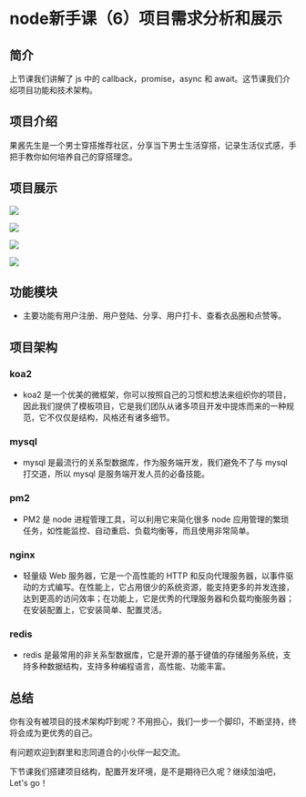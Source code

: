 # node新手课（6）项目需求分析和展示

## 简介

上节课我们讲解了 js 中的 callback，promise，async 和 await。这节课我们介绍项目功能和技术架构。

## 项目介绍

果酱先生是一个男士穿搭推荐社区，分享当下男士生活穿搭，记录生活仪式感，手把手教你如何培养自己的穿搭理念。

## 项目展示

![](https://cdn.guojiang.club/FhKSqdzJQ5ZB17azjo0QuDwAcbzx)

![](https://cdn.guojiang.club/Fnb3JxaH8UOVN3odgtSUG-oSrlXo)

![](https://cdn.guojiang.club/FmvXqbMAa1YYjw4QKhZOsQt0kTQF)

![](https://cdn.guojiang.club/Fi8j-pKOHs1R73IFGpp2umFnG64I)

## 功能模块

- 主要功能有用户注册、用户登陆、分享、用户打卡、查看衣品圈和点赞等。

## 项目架构

### koa2

- koa2 是一个优美的微框架，你可以按照自己的习惯和想法来组织你的项目，因此我们提供了模板项目，它是我们团队从诸多项目开发中提炼而来的一种规范，它不仅仅是结构，风格还有诸多细节。

### mysql

- mysql 是最流行的关系型数据库，作为服务端开发，我们避免不了与 mysql 打交道，所以 mysql 是服务端开发人员的必备技能。

### pm2

- PM2 是 node 进程管理工具，可以利用它来简化很多 node 应用管理的繁琐任务，如性能监控、自动重启、负载均衡等，而且使用非常简单。

### nginx

- 轻量级 Web 服务器，它是一个高性能的 HTTP 和反向代理服务器，以事件驱动的方式编写。在性能上，它占用很少的系统资源，能支持更多的并发连接，达到更高的访问效率；在功能上，它是优秀的代理服务器和负载均衡服务器；在安装配置上，它安装简单、配置灵活。

### redis

- redis 是最常用的非关系型数据库，它是开源的基于键值的存储服务系统，支持多种数据结构，支持多种编程语言，高性能、功能丰富。

## 总结

你有没有被项目的技术架构吓到呢？不用担心，我们一步一个脚印，不断坚持，终将会成为更优秀的自己。

有问题欢迎到群里和志同道合的小伙伴一起交流。

下节课我们搭建项目结构，配置开发环境，是不是期待已久呢？继续加油吧，Let's go！
